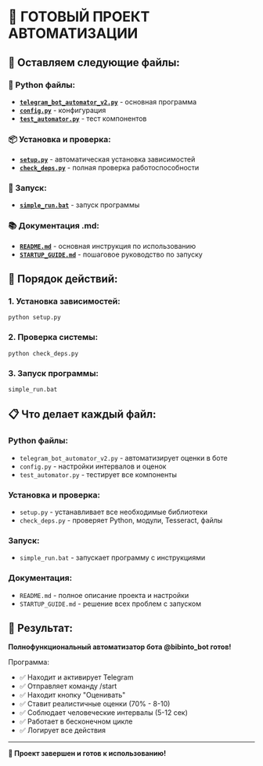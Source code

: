 # 🎉 ГОТОВЫЙ ПРОЕКТ АВТОМАТИЗАЦИИ

## 📁 Оставляем следующие файлы:

### 🐍 Python файлы:
- **[`telegram_bot_automator_v2.py`](telegram_bot_automator_v2.py)** - основная программа
- **[`config.py`](config.py)** - конфигурация
- **[`test_automator.py`](test_automator.py)** - тест компонентов

### 📦 Установка и проверка:
- **[`setup.py`](setup.py)** - автоматическая установка зависимостей
- **[`check_deps.py`](check_deps.py)** - полная проверка работоспособности

### 🚀 Запуск:
- **[`simple_run.bat`](simple_run.bat)** - запуск программы

### 📚 Документация .md:
- **[`README.md`](README.md)** - основная инструкция по использованию
- **[`STARTUP_GUIDE.md`](STARTUP_GUIDE.md)** - пошаговое руководство по запуску

## 🎯 Порядок действий:

### 1. Установка зависимостей:
```
python setup.py
```

### 2. Проверка системы:
```
python check_deps.py
```

### 3. Запуск программы:
```
simple_run.bat
```

## 📋 Что делает каждый файл:

### Python файлы:
- `telegram_bot_automator_v2.py` - автоматизирует оценки в боте
- `config.py` - настройки интервалов и оценок
- `test_automator.py` - тестирует все компоненты

### Установка и проверка:
- `setup.py` - устанавливает все необходимые библиотеки
- `check_deps.py` - проверяет Python, модули, Tesseract, файлы

### Запуск:
- `simple_run.bat` - запускает программу с инструкциями

### Документация:
- `README.md` - полное описание проекта и настройки
- `STARTUP_GUIDE.md` - решение всех проблем с запуском

## 🚀 Результат:

**Полнофункциональный автоматизатор бота @bibinto_bot готов!**

Программа:
- ✅ Находит и активирует Telegram
- ✅ Отправляет команду /start
- ✅ Находит кнопку "Оценивать"
- ✅ Ставит реалистичные оценки (70% - 8-10)
- ✅ Соблюдает человеческие интервалы (5-12 сек)
- ✅ Работает в бесконечном цикле
- ✅ Логирует все действия

---

**🎉 Проект завершен и готов к использованию!**